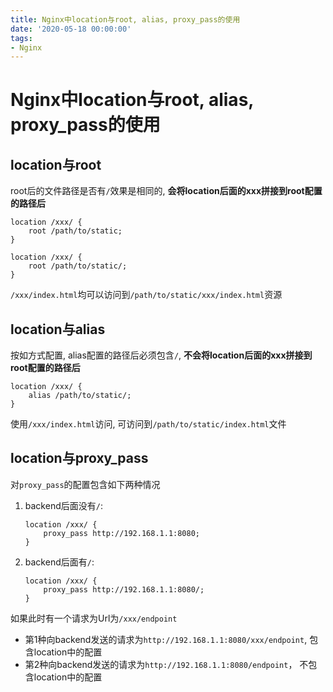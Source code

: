 ```yaml
---
title: Nginx中location与root, alias, proxy_pass的使用
date: '2020-05-18 00:00:00'
tags:
- Nginx
---
```

# Nginx中location与root, alias, proxy_pass的使用


## location与root

root后的文件路径是否有`/`效果是相同的, **会将location后面的xxx拼接到root配置的路径后**
```nginx
location /xxx/ {
    root /path/to/static;
}
```
```nginx
location /xxx/ {
    root /path/to/static/;
}
```

`/xxx/index.html`均可以访问到`/path/to/static/xxx/index.html`资源


## location与alias

按如方式配置, alias配置的路径后必须包含`/`, **不会将location后面的xxx拼接到root配置的路径后**

```nginx
location /xxx/ {
    alias /path/to/static/;
}
```
使用`/xxx/index.html`访问, 可访问到`/path/to/static/index.html`文件

## location与proxy_pass

对`proxy_pass`的配置包含如下两种情况

1. backend后面没有`/`: 

   ```nginx
   location /xxx/ {
       proxy_pass http://192.168.1.1:8080;
   }
   ```

2. backend后面有`/`: 

   ```nginx
   location /xxx/ {
       proxy_pass http://192.168.1.1:8080/;
   }
   ```

如果此时有一个请求为Url为`/xxx/endpoint`
- 第1种向backend发送的请求为`http://192.168.1.1:8080/xxx/endpoint`, 包含location中的配置
- 第2种向backend发送的请求为`http://192.168.1.1:8080/endpoint`， 不包含location中的配置

